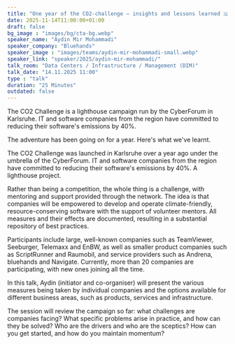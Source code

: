 ```yaml
---
title: "One year of the CO2-challenge – insights and lessons learned 🇬🇧"
date: 2025-11-14T11:00:00+01:00
draft: false
bg_image : "images/bg/cta-bg.webp"
speaker_name: "Aydin Mir Mohammadi"
speaker_company: "Bluehands"
speaker_image : "images/teams/aydin-mir-mohammadi-small.webp"
speaker_link: "speaker/2025/aydin-mir-mohammadi/"
talk_room: "Data Centers / Infrastructure / Management (DIM)"
talk_date: "14.11.2025 11:00"
type : "talk"
duration: "25 Minutes"
outdated: false
---
```


The CO2 Challenge is a lighthouse campaign run by the CyberForum in Karlsruhe. IT and software companies from the region have committed to reducing their software's emissions by 40%.

The adventure has been going on for a year. Here's what we've learnt.

The CO2 Challenge was launched in Karlsruhe over a year ago under the umbrella of the CyberForum. IT and software companies from the region have committed to reducing their software's emissions by 40%. A lighthouse project.

Rather than being a competition, the whole thing is a challenge, with mentoring and support provided through the network. The idea is that companies will be empowered to develop and operate climate-friendly, resource-conserving software with the support of volunteer mentors. All measures and their effects are documented, resulting in a substantial repository of best practices.

Participants include large, well-known companies such as TeamViewer, Seeburger, Telemaxx and EnBW, as well as smaller product companies such as ScriptRunner and Raumobil, and service providers such as Andrena, bluehands and Navigate. Currently, more than 20 companies are participating, with new ones joining all the time.

In this talk, Aydin (initiator and co-organiser) will present the various measures being taken by individual companies and the options available for different business areas, such as products, services and infrastructure.

The session will review the campaign so far: what challenges are companies facing? What specific problems arise in practice, and how can they be solved? Who are the drivers and who are the sceptics? How can you get started, and how do you maintain momentum?
